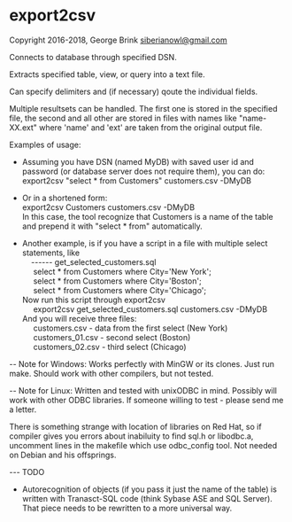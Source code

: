 # export2csv
 Copyright 2016-2018, George Brink <siberianowl@gmail.com>


<p>Connects to database through specified DSN.
<p>Extracts specified table, view, or query into a text file.
<p>Can specify delimiters and (if necessary) qoute the individual fields.

<p>Multiple resultsets can be handled. The first one is stored in the
specified file, the second and all other are stored in files with names
like "name-XX.ext" where 'name' and 'ext' are taken from the original
output file.

<p>Examples of usage:
 
- Assuming you have DSN (named MyDB) with saved user id and password (or
database server does not require them), you can do:<br>
   export2csv "select * from Customers" customers.csv -DMyDB
   
- Or in a shortened form:<br>
   export2csv Customers customers.csv -DMyDB<br>
 In this case, the tool recognize that Customers is a name of the table and
prepend it with "select * from" automatically.

- Another example, is if you have a script in a file with multiple select
statements, like<br>
 &nbsp;&nbsp;&nbsp;&nbsp;------ get_selected_customers.sql<br>
 &nbsp;&nbsp;&nbsp;&nbsp; select * from Customers where City='New York';<br>
 &nbsp;&nbsp;&nbsp;&nbsp; select * from Customers where City='Boston';<br>
 &nbsp;&nbsp;&nbsp;&nbsp; select * from Customers where City='Chicago';<br>
 Now run this script through export2csv<br>
&nbsp;&nbsp;&nbsp;&nbsp;   export2csv get_selected_customers.sql customers.csv -DMyDB<br>
 And you will receive three files:<br>
&nbsp;&nbsp;&nbsp;&nbsp;  customers.csv    - data from the first select (New York)<br>
&nbsp;&nbsp;&nbsp;&nbsp;  customers_01.csv - second select (Boston)<br>
&nbsp;&nbsp;&nbsp;&nbsp;  customers_02.csv - third select (Chicago)<br>


-- Note for Windows:
 Works perfectly with MinGW or its clones. Just run make.
 Should work with other compilers, but not tested.

-- Note for Linux:
 Written and tested with unixODBC in mind. Possibly will work with other ODBC
libraries. If someone willing to test - please send me a letter.

 There is something strange with location of libraries on Red Hat, so if
compiler gives you errors about inabiluity to find sql.h or libodbc.a,
uncomment lines in the makefile which use odbc_config tool. Not needed on
Debian and his offsprings.


--- TODO
- Autorecognition of objects (if you pass it just the name of the table) is
written with Tranasct-SQL code (think Sybase ASE and SQL Server). That piece
needs to be rewritten to a more universal way.
